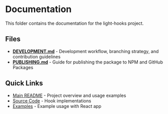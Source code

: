 # Documentation

This folder contains the documentation for the light-hooks project.

## Files

- **[DEVELOPMENT.md](./DEVELOPMENT.md)** - Development workflow, branching strategy, and contribution guidelines
- **[PUBLISHING.md](./PUBLISHING.md)** - Guide for publishing the package to NPM and GitHub Packages

## Quick Links

- [Main README](../README.md) - Project overview and usage examples
- [Source Code](../src/) - Hook implementations
- [Examples](../example/) - Example usage with React app
